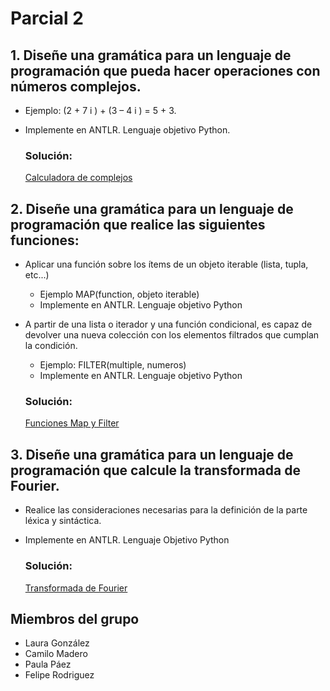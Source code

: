 # Parcial 2

## 1. Diseñe una gramática para un lenguaje de programación que pueda hacer operaciones con números complejos. 
- Ejemplo: (2 + 7 i ) + (3 – 4 i )  = 5 + 3.
- Implemente en ANTLR. Lenguaje objetivo Python.

    ### Solución:

    [Calculadora de complejos](https://github.com/whocar3s/Parcial-2/tree/22d89d63590fc6aaf3c33f6b0749eb13e7bfeaf0/ComplexCalc)

## 2. Diseñe una gramática para un lenguaje de programación que realice las siguientes funciones:
- Aplicar una función sobre los ítems de un objeto iterable (lista, tupla, etc...)
    - Ejemplo MAP(function, objeto iterable)
    - Implemente en ANTLR. Lenguaje objetivo Python
- A  partir  de  una  lista  o  iterador  y  una  función condicional, es capaz de devolver una nueva colección con los elementos filtrados que cumplan la condición.
    - Ejemplo: FILTER(multiple, numeros)
    - Implemente en ANTLR. Lenguaje objetivo Python

    ### Solución:

    [Funciones Map y Filter](https://github.com/whocar3s/Parcial-2/tree/22d89d63590fc6aaf3c33f6b0749eb13e7bfeaf0/FuncionMapFilter)

## 3. Diseñe una gramática para un lenguaje de programación que calcule la transformada de Fourier. 
- Realice   las   consideraciones   necesarias   para   la definición de la parte léxica y sintáctica.
- Implemente en ANTLR. Lenguaje Objetivo Python

    ### Solución:
    [Transformada de Fourier](https://github.com/whocar3s/Parcial-2/tree/4a087098c5951c37eab50caad4df63ec11555b0b/TransformadaFourier)

## Miembros del grupo

- Laura González
- Camilo Madero
- Paula Páez
- Felipe Rodriguez
